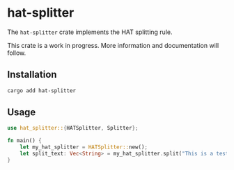# hat-splitter

The `hat-splitter` crate implements the HAT splitting rule.

This crate is a work in progress. More information and documentation will
follow.

## Installation

```bash
cargo add hat-splitter
```

## Usage

```rust
use hat_splitter::{HATSplitter, Splitter};

fn main() {
    let my_hat_splitter = HATSplitter::new();
    let split_text: Vec<String> = my_hat_splitter.split("This is a test sentence.");
}
```
